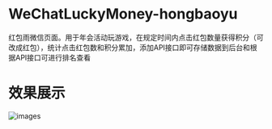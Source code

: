 # WeChatLuckyMoney-hongbaoyu

红包雨微信页面。用于年会活动玩游戏，在规定时间内点击红包数量获得积分（可改成红包），统计点击红包数和积分累加，添加API接口即可存储数据到后台和根据API接口可进行排名查看

# 效果展示
![images]()
